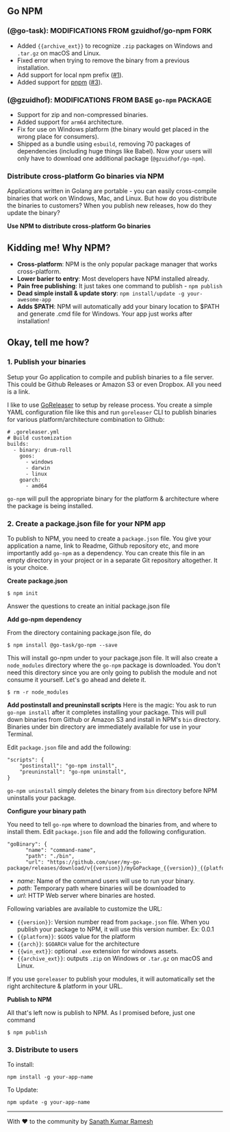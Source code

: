 ## Go NPM

### (@go-task): MODIFICATIONS FROM gzuidhof/go-npm FORK

* Added `{{archive_ext}}` to recognize `.zip` packages on Windows and `.tar.gz` on macOS and Linux.
* Fixed error when trying to remove the binary from a previous installation.
* Add support for local npm prefix ([#1](https://github.com/go-task/go-npm/pull/1)).
* Added support for [pnpm](https://pnpm.io/) ([#3](https://github.com/go-task/go-npm/pull/3)).

### (@gzuidhof): MODIFICATIONS FROM BASE `go-npm` PACKAGE
* Support for zip and non-compressed binaries.
* Added support for `arm64` architecture.
* Fix for use on Windows platform (the binary would get placed in the wrong place for consumers).
* Shipped as a bundle using `esbuild`, removing 70 packages of dependencies (including huge things like Babel). Now your users will only have to download one additional package (`@gzuidhof/go-npm`).

### Distribute cross-platform Go binaries via NPM

Applications written in Golang are portable - you can easily cross-compile binaries that work on Windows, Mac, and Linux. But how do you distribute the binaries to customers? When you publish new releases, how do they update the binary?

**Use NPM to distribute cross-platform Go binaries**

## Kidding me! Why NPM?
* **Cross-platform**: NPM is the only popular package manager that works cross-platform.
* **Lower barier to entry**: Most developers have NPM installed already.
* **Pain free publishing**: It just takes one command to publish - `npm publish`
* **Dead simple install & update story**: `npm install/update -g your-awesome-app`
* **Adds $PATH**: NPM will automatically add your binary location to $PATH and generate .cmd file for Windows. Your app just works after installation!

## Okay, tell me how?
### 1. Publish your binaries
Setup your Go application to compile and publish binaries to a file server. This could be Github Releases or Amazon S3 or even Dropbox. All you need is a link.

I like to use [GoReleaser](https://github.com/goreleaser/goreleaser) to setup by release process. You create a simple YAML configuration file like this and run `goreleaser` CLI to publish binaries for various platform/architecture combination to Github:

```
# .goreleaser.yml
# Build customization
builds:
  - binary: drum-roll
    goos:
      - windows
      - darwin
      - linux
    goarch:
      - amd64
```

`go-npm` will pull the appropriate binary for the platform & architecture where the package is being installed.

### 2. Create a package.json file for your NPM app
To publish to NPM, you need to create a `package.json` file. You give your application a name, link to Readme, Github repository etc, and more importantly add `go-npm` as a dependency. You can create this file in an empty directory in your project or in a separate Git repository altogether. It is your choice.

**Create package.json**

`$ npm init`

Answer the questions to create an initial package.json file

**Add go-npm dependency**

From the directory containing package.json file, do

`$ npm install @go-task/go-npm --save`

This will install go-npm under to your package.json file. It will also create a `node_modules` directory where the `go-npm` package is downloaded. You don't need this directory since you are only going to publish the module and not consume it yourself. Let's go ahead and delete it.

`$ rm -r node_modules`

**Add postinstall and preuninstall scripts**
Here is the magic: You ask to run `go-npm install` after it completes installing your package. This will pull down binaries from Github or Amazon S3 and install in NPM's `bin` directory. Binaries under bin directory are immediately available for use in your Terminal.

Edit `package.json` file and add the following:
```
"scripts": {
    "postinstall": "go-npm install",
    "preuninstall": "go-npm uninstall",
}
```

`go-npm uninstall` simply deletes the binary from `bin` directory before NPM uninstalls your package.

**Configure your binary path**

You need to tell `go-npm` where to download the binaries from, and where to install them. Edit `package.json` file and add the following configuration.

```
"goBinary": {
      "name": "command-name",
      "path": "./bin",
      "url": "https://github.com/user/my-go-package/releases/download/v{{version}}/myGoPackage_{{version}}_{{platform}}_{{arch}}.tar.gz"
```

* *name*: Name of the command users will use to run your binary.
* *path*: Temporary path where binaries will be downloaded to
* *url*: HTTP Web server where binaries are hosted.

Following variables are available to customize the URL:
* `{{version}}`: Version number read from  `package.json` file. When you publish your package to NPM, it will use this version number. Ex: 0.0.1
* `{{platform}}`: `$GOOS` value for the platform
* `{{arch}}`: `$GOARCH` value for the architecture
* `{{win_ext}}`: optional `.exe` extension for windows assets.
* `{{archive_ext}}`: outputs `.zip` on Windows or `.tar.gz` on macOS and Linux.

If you use `goreleaser` to publish your modules, it will automatically set the right architecture & platform in your URL.

**Publish to NPM**

All that's left now is publish to NPM. As I promised before, just one command

`$ npm publish`

### 3. Distribute to users

To install:

`npm install -g your-app-name`

To Update:

`npm update -g your-app-name`


---

With ❤️ to the community by [Sanath Kumar Ramesh](http://twitter.com/sanathkr_)
